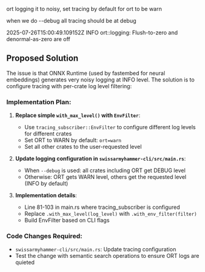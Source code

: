 
ort logging it to noisy, set tracing by default for ort to be warn

when we do --debug all tracing should be at debug

2025-07-26T15:00:49.109152Z  INFO ort::logging: Flush-to-zero and denormal-as-zero are off

## Proposed Solution

The issue is that ONNX Runtime (used by fastembed for neural embeddings) generates very noisy logging at INFO level. The solution is to configure tracing with per-crate log level filtering:

### Implementation Plan:

1. **Replace simple `with_max_level()` with `EnvFilter`**: 
   - Use `tracing_subscriber::EnvFilter` to configure different log levels for different crates
   - Set ORT to WARN by default: `ort=warn`
   - Set all other crates to the user-requested level

2. **Update logging configuration in `swissarmyhammer-cli/src/main.rs`**:
   - When `--debug` is used: all crates including ORT get DEBUG level
   - Otherwise: ORT gets WARN level, others get the requested level (INFO by default)

3. **Implementation details**:
   - Line 81-103 in main.rs where tracing_subscriber is configured
   - Replace `.with_max_level(log_level)` with `.with_env_filter(filter)`
   - Build EnvFilter based on CLI flags

### Code Changes Required:

- `swissarmyhammer-cli/src/main.rs`: Update tracing configuration
- Test the change with semantic search operations to ensure ORT logs are quieted

